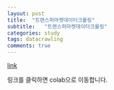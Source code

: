 ```yaml
---
layout: post
title:  "트랜스퍼마켓데이터크롤링"
subtitle:   "트랜스퍼마켓데이터크롤링"
categories: study
tags: datacrawling
comments: true
---
```


[link](https://colab.research.google.com/drive/1ONsBh0jICgnnuoJO8XzBeOH91MK3p0zq?usp=sharing )

링크를 클릭하면 colab으로 이동합니다.
